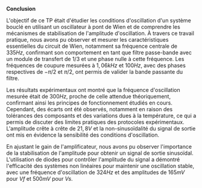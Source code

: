 **Conclusion**

L'objectif de ce TP était d'étudier les conditions d'oscillation d'un système bouclé en utilisant un oscillateur à pont de Wien et de comprendre les mécanismes de stabilisation de l'amplitude d'oscillation. À travers ce travail pratique, nous avons pu observer et mesurer les caractéristiques essentielles du circuit de Wien, notamment sa fréquence centrale de $335 Hz$, confirmant son comportement en tant que filtre passe-bande avec un module de transfert de $1/3$ et une phase nulle à cette fréquence. Les fréquences de coupure mesurées à $1,06 kHz$ et $100 Hz$, avec des phases respectives de $−π/2$ et $π/2$, ont permis de valider la bande passante du filtre.

Les résultats expérimentaux ont montré que la fréquence d'oscillation mesurée était de $300 Hz$, proche de celle attendue théoriquement, confirmant ainsi les principes de fonctionnement étudiés en cours. Cependant, des écarts ont été observés, notamment en raison des tolérances des composants et des variations dues à la température, ce qui a permis de discuter des limites pratiques des protocoles expérimentaux. L'amplitude crête à crête de $21,8 V$ et la non-sinusoïdalité du signal de sortie ont mis en évidence la sensibilité des conditions d'oscillation.

En ajustant le gain de l'amplificateur, nous avons pu observer l'importance de la stabilisation de l'amplitude pour obtenir un signal de sortie sinusoïdal. L'utilisation de diodes pour contrôler l'amplitude du signal a démontré l'efficacité des systèmes non linéaires pour maintenir une oscillation stable, avec une fréquence d'oscillation de $324 Hz$ et des amplitudes de $165 mV$ pour $Vf$​ et $500 mV$ pour $Vs$.